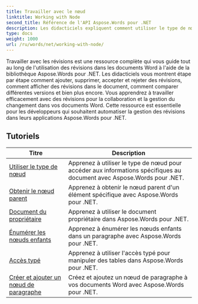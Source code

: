 ```yaml
---
title: Travailler avec le nœud
linktitle: Working with Node
second_title: Référence de l'API Aspose.Words pour .NET
description: Les didacticiels expliquent comment utiliser le type de nœud, obtenir le nœud parent, le document propriétaire, récursif tous les nœuds, parcourir tous les nœuds, énumérer les nœuds enfants et créer des nœuds de paragraphe dans Word Document à l'aide de Aspose.Words pour .NET.
type: docs
weight: 1000
url: /ru/words/net/working-with-node/
---
```

Travailler avec les révisions est une ressource complète qui vous guide tout au long de l'utilisation des révisions dans les documents Word à l'aide de la bibliothèque Aspose.Words pour .NET. Les didacticiels vous montrent étape par étape comment ajouter, supprimer, accepter et rejeter des révisions, comment afficher des révisions dans le document, comment comparer différentes versions et bien plus encore. Vous apprendrez à travailler efficacement avec des révisions pour la collaboration et la gestion du changement dans vos documents Word. Cette ressource est essentielle pour les développeurs qui souhaitent automatiser la gestion des révisions dans leurs applications Aspose.Words pour .NET.

 ## Tutoriels
| Titre | Description |
| --- | --- |
| [Utiliser le type de nœud](./use-node-type/) | Apprenez à utiliser le type de nœud pour accéder aux informations spécifiques au document avec Aspose.Words pour .NET. |
| [Obtenir le nœud parent](./get-parent-node/) | Apprenez à obtenir le nœud parent d'un élément spécifique avec Aspose.Words pour .NET. |
| [Document du propriétaire](./owner-document/) | Apprenez à utiliser le document propriétaire dans Aspose.Words pour .NET. |
| [Énumérer les nœuds enfants](./enumerate-child-nodes/) | Apprenez à énumérer les nœuds enfants dans un paragraphe avec Aspose.Words pour .NET. |
| [Accès typé](./typed-access/) | Apprenez à utiliser l'accès typé pour manipuler des tables dans Aspose.Words pour .NET. |
| [Créer et ajouter un nœud de paragraphe](./create-and-add-paragraph-node/) | Créez et ajoutez un nœud de paragraphe à vos documents Word avec Aspose.Words pour .NET. |